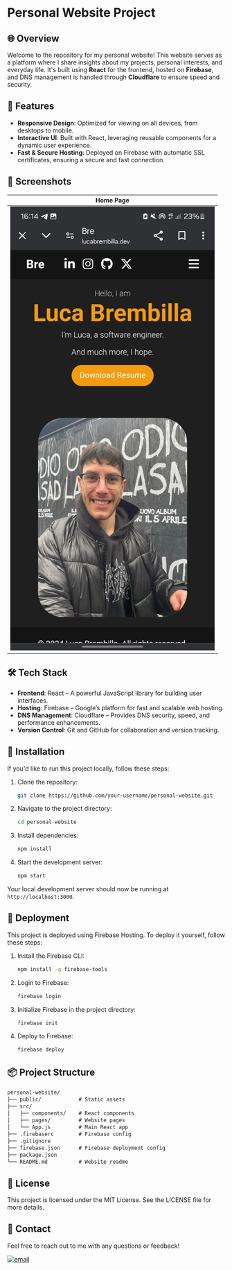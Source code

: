 # Personal Website Project

## 🌐 Overview

Welcome to the repository for my personal website! This website serves as a platform where I share insights about my projects, personal interests, and everyday life. It's built using **React** for the frontend, hosted on **Firebase**, and DNS management is handled through **Cloudflare** to ensure speed and security.

## 🚀 Features

- **Responsive Design**: Optimized for viewing on all devices, from desktops to mobile.
- **Interactive UI**: Built with React, leveraging reusable components for a dynamic user experience.
- **Fast & Secure Hosting**: Deployed on Firebase with automatic SSL certificates, ensuring a secure and fast connection.


## 📸 Screenshots

| Home Page                                      |
|------------------------------------------------|
| ![Home Page](assets/homepage.jpg)              |

## 🛠️ Tech Stack

- **Frontend**: React – A powerful JavaScript library for building user interfaces.
- **Hosting**: Firebase – Google’s platform for fast and scalable web hosting.
- **DNS Management**: Cloudflare – Provides DNS security, speed, and performance enhancements.
- **Version Control**: Git and GitHub for collaboration and version tracking.

## 🔧 Installation

If you'd like to run this project locally, follow these steps:

1. Clone the repository:
   ```bash
   git clone https://github.com/your-username/personal-website.git
   ```

2. Navigate to the project directory:
   ```bash
   cd personal-website
   ```

3. Install dependencies:
   ```bash
   npm install
   ```

4. Start the development server:
   ```bash
   npm start
   ```

Your local development server should now be running at `http://localhost:3000`.

## 🚀 Deployment

This project is deployed using Firebase Hosting. To deploy it yourself, follow these steps:

1. Install the Firebase CLI:
   ```bash
   npm install -g firebase-tools
   ```

2. Login to Firebase:
   ```bash
   firebase login
   ```
   
3. Initialize Firebase in the project directory:
   ```bash
   firebase init
   ```

4. Deploy to Firebase:
   ```bash
   firebase deploy
   ```

## 📦 Project Structure
```
personal-website/
├── public/            # Static assets
├── src/
│   ├── components/    # React components
│   ├── pages/         # Website pages
│   └── App.js         # Main React app
├── .firebaserc        # Firebase config
├── .gitignore
├── firebase.json      # Firebase deployment config
├── package.json
└── README.md          # Website readme
```

## 📄 License

This project is licensed under the MIT License. See the LICENSE file for more details.

## 📝 Contact

Feel free to reach out to me with any questions or feedback!

[![email](https://img.shields.io/badge/Gmail-D14836?style=for-the-badge&logo=gmail&logoColor=white)](mailto:lucabrembillaa@gmail.com)
